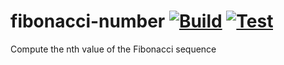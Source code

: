 
# fibonacci-number [![Build](https://github.com/Lfu001/fibonacci-number/actions/workflows/rust-build.yml/badge.svg)](https://github.com/Lfu001/fibonacci-number/actions/workflows/rust-build.yml) [![Test](https://github.com/Lfu001/fibonacci-number/actions/workflows/rust-test.yml/badge.svg)](https://github.com/Lfu001/fibonacci-number/actions/workflows/rust-test.yml)

Compute the nth value of the Fibonacci sequence
